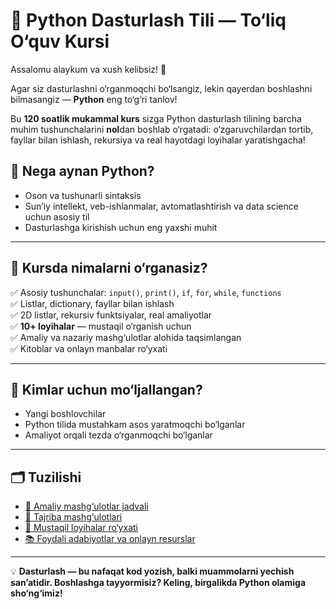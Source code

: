 # 🐍 Python Dasturlash Tili — To‘liq O‘quv Kursi

Assalomu alaykum va xush kelibsiz! 👋

Agar siz dasturlashni o‘rganmoqchi bo‘lsangiz, lekin qayerdan boshlashni bilmasangiz — **Python** eng to‘g‘ri tanlov!

Bu **120 soatlik mukammal kurs** sizga Python dasturlash tilining barcha muhim tushunchalarini **nol**dan boshlab o‘rgatadi: o‘zgaruvchilardan tortib, fayllar bilan ishlash, rekursiya va real hayotdagi loyihalar yaratishgacha!

## 🧠 Nega aynan Python?
- Oson va tushunarli sintaksis
- Sun’iy intellekt, veb-ishlanmalar, avtomatlashtirish va data science uchun asosiy til
- Dasturlashga kirishish uchun eng yaxshi muhit

---

## 📌 Kursda nimalarni o‘rganasiz?

✅ Asosiy tushunchalar: `input()`, `print()`, `if`, `for`, `while`, `functions`  
✅ Listlar, dictionary, fayllar bilan ishlash  
✅ 2D listlar, rekursiv funktsiyalar, real amaliyotlar  
✅ **10+ loyihalar** — mustaqil o‘rganish uchun  
✅ Amaliy va nazariy mashg‘ulotlar alohida taqsimlangan  
✅ Kitoblar va onlayn manbalar ro‘yxati  

---

## 🚀 Kimlar uchun mo‘ljallangan?
- Yangi boshlovchilar
- Python tilida mustahkam asos yaratmoqchi bo‘lganlar
- Amaliyot orqali tezda o‘rganmoqchi bo‘lganlar

---

## 🗂 Tuzilishi

- [📗 Amaliy mashg‘ulotlar jadvali](amaliy.md)
- [📘 Tajriba mashg‘ulotlari](tajriba.md)
- [📙 Mustaqil loyihalar ro‘yxati](loyihalar.md)
- [📚 Foydali adabiyotlar va onlayn resurslar](manbalar.md)

---

💡 **Dasturlash — bu nafaqat kod yozish, balki muammolarni yechish san’atidir. Boshlashga tayyormisiz? Keling, birgalikda Python olamiga sho‘ng‘imiz!**
